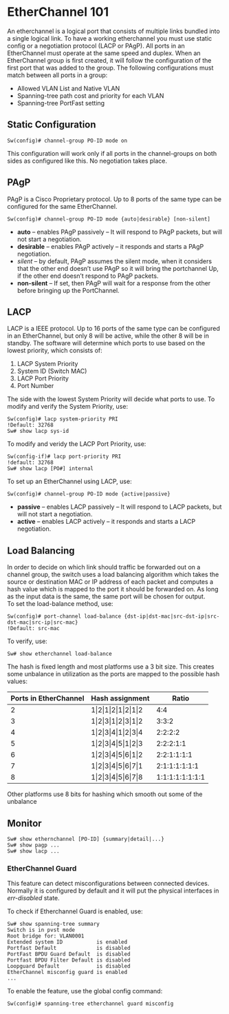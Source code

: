 # EtherChannel 101

An etherchannel is a logical port that consists of multiple links bundled into a single logical link. To have a working etherchannel you must use static config or a negotiation protocol (LACP or PAgP). All ports in an EtherChannel must operate at the same speed and duplex. When an EtherChannel group is first created, it will follow the configuration of the first port that was added to the group. The following configurations must match between all ports in a group:

* Allowed VLAN List and Native VLAN
* Spanning-tree path cost and priority for each VLAN
* Spanning-tree PortFast setting

## Static Configuration

```
Sw(config)# channel-group PO-ID mode on
```

This configuration will work only if all ports in the channel-groups on both sides as configured like this. No negotiation takes place.

## PAgP

PAgP is a Cisco Proprietary protocol. Up to 8 ports of the same type can be configured for the same EtherChannel.

```
Sw(config)# channel-group PO-ID mode {auto|desirable} [non-silent]
```

* **auto** – enables PAgP passively – It will respond to PAgP packets, but will not start a negotiation.
* **desirable** – enables PAgP actively – it responds and starts a PAgP negotiation.
* _silent_ – by default, PAgP assumes the silent mode, when it considers that the other end doesn’t use PAgP so it will bring the portchannel Up, if the other end doesn’t respond to PAgP packets.
* **non-silent** – If set, then PAgP will wait for a response from the other before bringing up the PortChannel.

## LACP

LACP is a IEEE protocol. Up to 16 ports of the same type can be configured in an EtherChannel, but only 8 will be active, while the other 8 will be in standby. The software will determine which ports to use based on the lowest priority, which consists of:

1. LACP System Priority
2. System ID (Switch MAC)
3. LACP Port Priority
4. Port Number

The side with the lowest System Priority will decide what ports to use. To modify and verify the System Priority, use:

```
Sw(config)# lacp system-priority PRI
!Default: 32768
Sw# show lacp sys-id
```

To modify and veridy the LACP Port Priority, use:

```
Sw(config-if)# lacp port-priority PRI
!default: 32768
Sw# show lacp [PO#] internal
```

To set up an EtherChannel using LACP, use:

```
Sw(config)# channel-group PO-ID mode {active|passive}
```

* **passive** – enables LACP passively – It will respond to LACP packets, but will not start a negotiation.
* **active** – enables LACP actively – it responds and starts a LACP negotiation.

## Load Balancing

In order to decide on which link should traffic be forwarded out on a channel group, the switch uses a load balancing algorithm which takes the source or destination MAC or IP address of each packet and computes a hash value which is mapped to the port it should be forwarded on. As long as the input data is the same, the same port will be chosen for output.\
To set the load-balance method, use:

```
Sw(config)# port-channel load-balance {dst-ip|dst-mac|src-dst-ip|src-dst-mac|src-ip|src-mac}
!Default: src-mac
```

To verify, use:

```
Sw# show etherchannel load-balance
```

The hash is fixed length and most platforms use a 3 bit size. This creates some unbalance in utilization as the ports are mapped to the possible hash values:

| Ports in EtherChannel | Hash assignment        | Ratio           |
| --------------------- | ---------------------- | --------------- |
| 2                     | 1\|2\|1\|2\|1\|2\|1\|2 | 4:4             |
| 3                     | 1\|2\|3\|1\|2\|3\|1\|2 | 3:3:2           |
| 4                     | 1\|2\|3\|4\|1\|2\|3\|4 | 2:2:2:2         |
| 5                     | 1\|2\|3\|4\|5\|1\|2\|3 | 2:2:2:1:1       |
| 6                     | 1\|2\|3\|4\|5\|6\|1\|2 | 2:2:1:1:1:1     |
| 7                     | 1\|2\|3\|4\|5\|6\|7\|1 | 2:1:1:1:1:1:1   |
| 8                     | 1\|2\|3\|4\|5\|6\|7\|8 | 1:1:1:1:1:1:1:1 |

Other platforms use 8 bits for hashing which smooth out some of the unbalance

## Monitor

```
Sw# show ethernchannel [PO-ID] {summary|detail|...}
Sw# show pagp ...
Sw# show lacp ...
```

### EtherChannel Guard

This feature can detect misconfigurations between connected devices. Normally it is configured by default and it will put the physical interfaces in _err-disabled_ state.

To check if Etherchannel Guard is enabled, use:

```
Sw# show spanning-tree summary
Switch is in pvst mode
Root bridge for: VLAN0001
Extended system ID           is enabled
Portfast Default             is disabled
PortFast BPDU Guard Default  is disabled
Portfast BPDU Filter Default is disabled
Loopguard Default            is disabled
EtherChannel misconfig guard is enabled
...
```

To enable the feature, use the global config command:

```
Sw(config)# spanning-tree etherchannel guard misconfig
```
